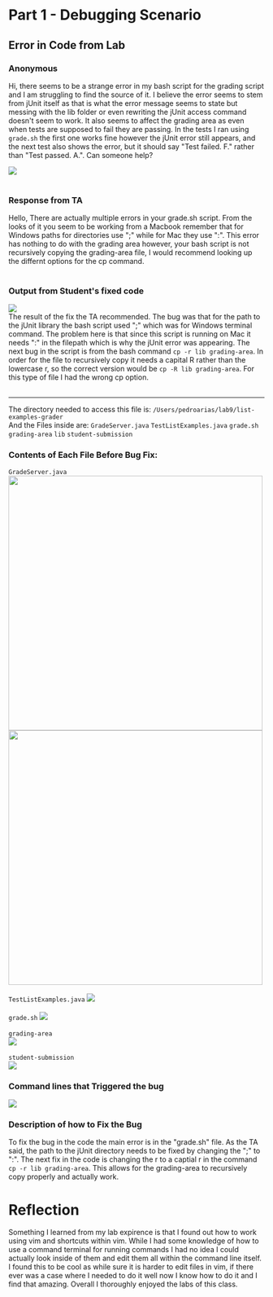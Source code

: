 # Part 1 - Debugging Scenario
## Error in Code from Lab
### Anonymous<br>
Hi, there seems to be a strange error in my bash script for the grading script and I am struggling to find the source of it. I believe the error seems to stem from jUnit itself as that is what the error message seems to state but messing with the lib folder or even rewriting the jUnit access command doesn't seem to work. It also seems to affect the grading area
as even when tests are supposed to fail they are passing. In the tests I ran using `grade.sh` the first one works fine however the jUnit error still appears, and the next test also shows the error, but it should say "Test failed. F." rather than "Test passed. A.". Can someone help?

![](lab5images/gradeshvim.png)
<br><br>
### Response from TA <br>
Hello, There are actually multiple errors in your grade.sh script. From the looks of it you seem to be working from a Macbook remember that for Windows paths for directories use ";" while for Mac they use ":". This error has nothing to do with the grading area however, your bash script is not recursively copying the grading-area file, I would recommend looking up the differnt options for the cp command.<br><br>
### Output from Student's fixed code <br>
![](lab5images/fixedCode.png)<br>
The result of the fix the TA recommended. The bug was that for the path to the jUnit library the bash script used ";" which was for Windows terminal command. The problem here is that since this script is running on Mac it needs ":" in the filepath which is why the jUnit error was appearing. The next bug in the script is from the bash command `cp -r lib grading-area`. In order for the file to recursively copy it needs a capital R rather than the lowercase r, so the correct version would be `cp -R lib grading-area`. For this type of file I had the wrong cp option. <br><br>

---

The directory needed to access this file is:
`/Users/pedroarias/lab9/list-examples-grader`
<br> And the Files inside are: 
`GradeServer.java`             `TestListExamples.java`   `grade.sh`                `grading-area`            `lib`                     `student-submission` <br>
### Contents of Each File Before Bug Fix:<br>
`GradeServer.java`<br>
<img src="lab5images/GradeServerjavapt1.png" width="500" height="500"><img src="lab5images/GradeServerjavapt2.png" width="500" height="500">
<br><br> `TestListExamples.java`
![](lab5images/Testlistexamples.png)
<br><br> `grade.sh`
![](lab5images/gradeshvim.png)
<br><br> `grading-area`<br>
![](lab5images/grading-area.png)
<br><br> `student-submission`<br>
![](lab5images/student-submission.png)
### Command lines that Triggered the bug
![](lab5images/error_output.png)<br>
### Description of how to Fix the Bug
To fix the bug in the code the main error is in the "grade.sh" file. As the TA said, the path to the jUnit directory needs to be fixed by changing the ";" to ":". The next fix in the code is changing the r to a captial r in the command `cp -r lib grading-area`. This allows for the grading-area to recursively copy properly and actually work.


# Reflection 
Something I learned from my lab expirence is that I found out how to work using vim and shortcuts within vim. While I had some knowledge of how to use a command terminal for running commands I had no idea I could actually look inside of them and edit them all within the command line itself. I found this to be cool as while sure it is harder to edit files in vim, if there ever was a case where I needed to do it well now I know how to do it and I find that amazing. Overall I thoroughly enjoyed the labs of this class. 
